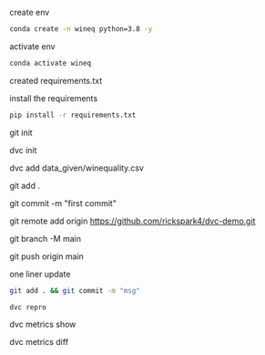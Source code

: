create env

```bash 
conda create -n wineq python=3.8 -y
```

activate env
```bash
conda activate wineq

```

created requirements.txt 

install the requirements
```bash
pip install -r requirements.txt

```

git init

dvc init

dvc add data_given/winequality.csv

git add . 

git commit -m "first commit"

git remote add origin https://github.com/rickspark4/dvc-demo.git

git branch -M main

git push origin main

one liner update 
```bash
git add . && git commit -m "msg"
```
```bash
dvc repro
```
dvc metrics show

dvc metrics diff




